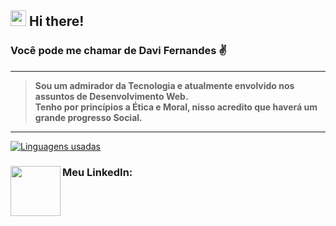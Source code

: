 ## <img src="https://i.giphy.com/media/hvRJCLFzcasrR4ia7z/giphy.webp" width="25"> Hi there!
<!-- 👋 -->
### Você pode me chamar de Davi Fernandes :v:
---
> <strong>Sou um admirador da Tecnologia e atualmente envolvido nos assuntos de Desenvolvimento Web.</strong>
&nbsp;  
> <strong>Tenho por princípios a Ética e Moral, nisso acredito que haverá um grande progresso Social.</strong> 
---
<!-- [comment]: # ![Minhas estatísticas no GitHub](https://github-readme-stats.vercel.app/api?username=daviafer&show_icons=true&theme=radical) -->

[![Linguagens usadas](https://github-readme-stats.vercel.app/api/top-langs/?username=daviafer&layout=compact)](https://github.com/Daviafer)

### Meu LinkedIn:<a href="https://www.linkedin.com/in/davialvesfernandes/"> <img src="https://cdn.jsdelivr.net/gh/devicons/devicon/icons/linkedin/linkedin-original-wordmark.svg" height="80" align="left"> </a>

